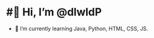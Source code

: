#👋 Hi, I’m @dlwldP
=================================
- 🌱 I’m currently learning Java, Python, HTML, CSS, JS.


<!---
dlwldP/dlwldP is a ✨ special ✨ repository because its `README.md` (this file) appears on your GitHub profile.
You can click the Preview link to take a look at your changes.
- 👀 I’m interested in ...
- 💞️ I’m looking to collaborate on ...
- 📫 How to reach me ...
--->
